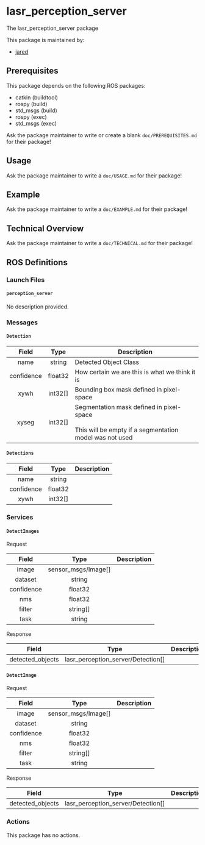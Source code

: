 # lasr_perception_server

The lasr_perception_server package

This package is maintained by:
- [jared](mailto:jared@todo.todo)

## Prerequisites

This package depends on the following ROS packages:
- catkin (buildtool)
- rospy (build)
- std_msgs (build)
- rospy (exec)
- std_msgs (exec)

Ask the package maintainer to write or create a blank `doc/PREREQUISITES.md` for their package!

## Usage

Ask the package maintainer to write a `doc/USAGE.md` for their package!

## Example

Ask the package maintainer to write a `doc/EXAMPLE.md` for their package!

## Technical Overview

Ask the package maintainer to write a `doc/TECHNICAL.md` for their package!

## ROS Definitions

### Launch Files

#### `perception_server`

No description provided.


### Messages

#### `Detection`

| Field | Type | Description |
|:-:|:-:|---|
| name | string | Detected Object Class |
| confidence | float32 | How certain we are this is what we think it is |
| xywh | int32[] | Bounding box mask defined in pixel-space |
| xyseg | int32[] | Segmentation mask defined in pixel-space<br/><br/>This will be empty if a segmentation model was not used |

#### `Detections`

| Field | Type | Description |
|:-:|:-:|---|
| name | string |  |
| confidence | float32 |  |
| xywh | int32[] |  |


### Services

#### `DetectImages`

Request

| Field | Type | Description |
|:-:|:-:|---|
| image | sensor_msgs/Image[] |  |
| dataset | string |  |
| confidence | float32 |  |
| nms | float32 |  |
| filter | string[] |  |
| task | string |  |

Response

| Field | Type | Description |
|:-:|:-:|---|
| detected_objects | lasr_perception_server/Detection[] |  |

#### `DetectImage`

Request

| Field | Type | Description |
|:-:|:-:|---|
| image | sensor_msgs/Image[] |  |
| dataset | string |  |
| confidence | float32 |  |
| nms | float32 |  |
| filter | string[] |  |
| task | string |  |

Response

| Field | Type | Description |
|:-:|:-:|---|
| detected_objects | lasr_perception_server/Detection[] |  |


### Actions

This package has no actions.

